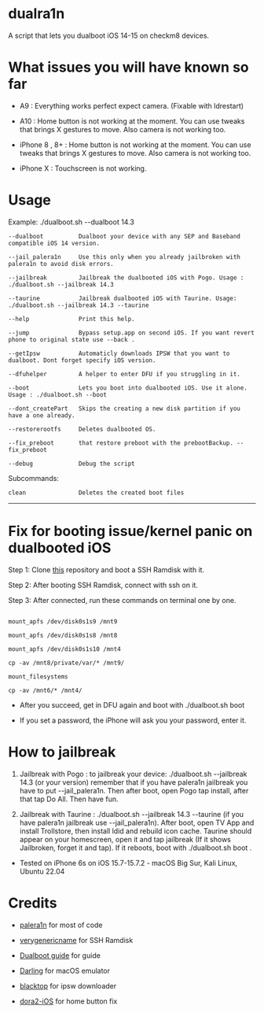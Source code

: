 # dualra1n

A script that lets you dualboot iOS 14-15 on checkm8 devices.

# What issues you will have known so far

- A9 : Everything works perfect expect camera. (Fixable with ldrestart)

- A10 : Home button is not working at the moment. You can use tweaks that brings X gestures to move. Also camera is not working too.

- iPhone 8 , 8+ : Home button is not working at the moment. You can use tweaks that brings X gestures to move. Also camera is not working too.

- iPhone X : Touchscreen is not working.


# Usage

Example: ./dualboot.sh --dualboot 14.3 

    --dualboot          Dualboot your device with any SEP and Baseband compatible iOS 14 version.
    
    --jail_palera1n     Use this only when you already jailbroken with palera1n to avoid disk errors. 
    
    --jailbreak         Jailbreak the dualbooted iOS with Pogo. Usage :  ./dualboot.sh --jailbreak 14.3

    --taurine           Jailbreak dualbooted iOS with Taurine. Usage: ./dualboot.sh --jailbreak 14.3 --taurine 
   
    --help              Print this help.
  
    --jump              Bypass setup.app on second iOS. If you want revert phone to original state use --back .
     
    --getIpsw           Automaticly downloads IPSW that you want to dualboot. Dont forget specify iOS version.

    --dfuhelper         A helper to enter DFU if you struggling in it.
    
    --boot              Lets you boot into dualbooted iOS. Use it alone. Usage : ./dualboot.sh --boot
    
    --dont_createPart   Skips the creating a new disk partition if you have a one already.
    
    --restorerootfs     Deletes dualbooted OS.
    
    --fix_preboot       that restore preboot with the prebootBackup. --fix_preboot
    
    --debug             Debug the script

Subcommands:

    clean               Deletes the created boot files 

---

# Fix for booting issue/kernel panic on dualbooted iOS

Step 1: Clone [this](https://github.com/verygenericname/SSHRD_Script) repository and boot a SSH Ramdisk with it.

Step 2: After booting SSH Ramdisk, connect with ssh on it.

Step 3: After connected, run these commands on terminal one by one.

```

mount_apfs /dev/disk0s1s9 /mnt9

mount_apfs /dev/disk0s1s8 /mnt8

mount_apfs /dev/disk0s1s10 /mnt4

cp -av /mnt8/private/var/* /mnt9/

mount_filesystems

cp -av /mnt6/* /mnt4/

```

-  After you succeed, get in DFU again and boot with ./dualboot.sh boot

- If you set a password, the iPhone will ask you your password, enter it.

# How to jailbreak 

1) Jailbreak with Pogo : to jailbreak your device: ./dualboot.sh --jailbreak 14.3 (or your version) remember that if you have palera1n jailbreak you have to put --jail_palera1n. Then after boot, open Pogo tap install, after that tap Do All. Then have fun.

2) Jailbreak with Taurine :  ./dualboot.sh --jailbreak 14.3 --taurine (if you have palera1n jailbreak use --jail_palera1n). After boot, open TV App and install Trollstore, then install ldid and rebuild icon cache. Taurine should appear on your homescreen, open it and tap jailbreak (If it shows Jailbroken, forget it and tap). If it reboots, boot with ./dualboot.sh boot . 

- Tested on iPhone 6s on iOS 15.7-15.7.2 - macOS Big Sur, Kali Linux, Ubuntu 22.04


# Credits

- [palera1n](https://github.com/palera1n) for most of code

- [verygenericname](https://github.com/verygenericname) for SSH Ramdisk

- [Dualboot guide](https://dualbootfun.github.io/) for guide

- [Darling](https://github.com/darlinghq) for macOS emulator

- [blacktop](https://github.com/blacktop) for ipsw downloader

- [dora2-iOS]( https://github.com/dora2-iOS) for home button fix

